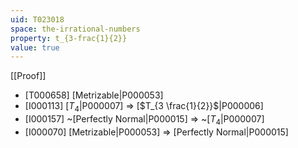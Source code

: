 ```yaml
---
uid: T023018
space: the-irrational-numbers
property: t_{3-frac{1}{2}}
value: true
---
```

[[Proof]]

* [T000658] [Metrizable|P000053]
* [I000113] [$T_4$|P000007] => [$T_{3 \frac{1}{2}}$|P000006]
* [I000157] ~[Perfectly Normal|P000015] => ~[$T_4$|P000007]
* [I000070] [Metrizable|P000053] => [Perfectly Normal|P000015]

